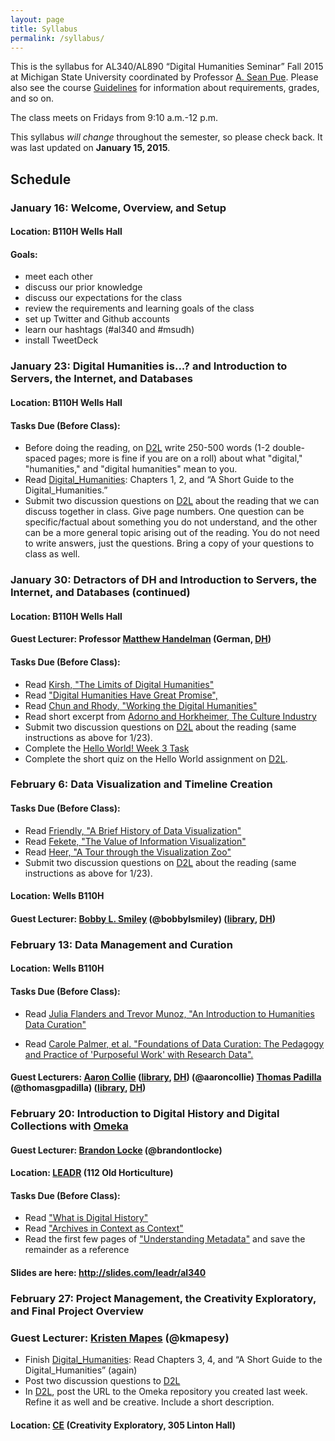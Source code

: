 ```yaml
---
layout: page
title: Syllabus
permalink: /syllabus/
---
```


This is the syllabus for AL340/AL890 “Digital Humanities Seminar” Fall 2015 at Michigan State University coordinated by Professor [A. Sean Pue](http://seanpue.com "A. Sean Pue's Webpage"). Please also see the course [Guidelines](/al340/guidelines "Course Guidelines") for information about requirements, grades, and so on.

The class meets on Fridays from 9:10 a.m.-12 p.m.

This syllabus *will change* throughout the semester, so please check back. It was last updated on **January 15, 2015**.

## Schedule

### January 16: Welcome, Overview, and Setup

#### Location: B110H Wells Hall

#### Goals:
* meet each other
* discuss our prior knowledge
* discuss our expectations for the class
* review the requirements and learning goals of the class
* set up Twitter and Github accounts
* learn our hashtags (#al340 and #msudh)
* install TweetDeck

### January 23: Digital Humanities is...? and  Introduction to Servers, the Internet, and Databases

#### Location: B110H Wells Hall

#### Tasks Due (Before Class):

* Before doing the reading, on [D2L] write 250-500 words (1-2 double-spaced pages; more is fine if you are on a roll) about what "digital," "humanities," and "digital humanities" mean to you.
* Read [Digital_Humanities]: Chapters 1, 2, and “A Short Guide to the Digital_Humanities.”
* Submit two discussion questions on [D2L] about the reading that we can discuss together in class. Give page numbers. One question can be specific/factual about something you do not understand, and the other can be a more general topic arising out of the reading. You do not need to write answers, just the questions. Bring a copy of your questions to class as well.

### January 30: Detractors of DH and Introduction to Servers, the Internet, and Databases (continued)

#### Location: B110H Wells Hall

#### Guest Lecturer: Professor [Matthew Handelman](http://linglang.msu.edu/languages/german/german-faculty/matthew-handelman) (German, [DH])

#### Tasks Due (Before Class):

* Read [Kirsh, "The Limits of Digital Humanities"](https://github.com/seanpue/al340/raw/master/readings/The%20limits%20of%20the%20digital%20humanities%2C%20by%20Adam%20Kirsch%20%7C%20The%20New%20Republic.pdf)
* Read ["Digital Humanities Have Great Promise", ](https://github.com/seanpue/al340/raw/master/readings/Digital%20Humanities%20Have%20Immense%20Promise-%20Response%20to%20Adam%20Kirsh.pdf)
* Read [Chun and Rhody, "Working the Digital Humanities"](https://github.com/seanpue/al340/raw/master/readings/differences-2014-intro.pdf)
* Read short excerpt from [Adorno and Horkheimer, The Culture Industry](https://github.com/seanpue/al340/raw/master/readings/Adorno-Horkheimer-Culture-Industry.pdf)
* Submit two discussion questions on [D2L] about the reading (same instructions as above for 1/23).
* Complete the [Hello World! Week 3 Task](/al340/task-for-week-3/)
* Complete the short quiz on the Hello World assignment on [D2L].

### February 6: Data Visualization and Timeline Creation

#### Tasks Due (Before Class):
* Read [Friendly, "A Brief History of Data Visualization"](https://github.com/seanpue/al340/blob/master/readings/friendly-a%20brief%20history%20of%20data%20visualization.pdf?raw=true)
* Read [Fekete, "The Value of Information Visualization"](https://github.com/seanpue/al340/blob/master/readings/fekete-the%20value%20of%20information%20visualization.pdf?raw=true)
* Read [Heer, "A Tour through the Visualization Zoo"](https://github.com/seanpue/al340/blob/master/readings/heer-a%20tour%20through%20the%20visualization%20zoo.pdf?raw=true)
* Submit two discussion questions on [D2L] about the reading (same instructions as above for 1/23).

#### Location: Wells B110H

#### Guest Lecturer: [Bobby L. Smiley] (@bobbylsmiley) ([library], [DH])

### February 13: Data Management and Curation

#### Location: Wells B110H

#### Tasks Due (Before Class):


* Read [Julia Flanders and Trevor Munoz, "An Introduction to Humanities Data
Curation"](http://guide.dhcuration.org/intro/)

* Read [Carole Palmer, et al. "Foundations of Data Curation: The Pedagogy and
Practice of 'Purposeful Work' with Research Data".](http://www.archivejournal.net/issue/3/archives-remixed/foundations-of-data-curation-the-pedagogy-and-practice-of-purposeful-work-with-research-data/)

#### Guest Lecturers: [Aaron Collie] ([library], [DH]) (@aaroncollie) [Thomas Padilla] (@thomasgpadilla) ([library], [DH])

### February 20: Introduction to Digital History and Digital Collections with [Omeka]

#### Guest Lecturer: [Brandon Locke] (@brandontlocke)

#### Location: [LEADR] (112 Old Horticulture)

#### Tasks Due (Before Class):

* Read ["What is Digital History"]
* Read ["Archives in Context as Context"]
* Read the first few pages of ["Understanding Metadata"] and save the remainder as a reference

#### Slides are here: http://slides.com/leadr/al340

### February 27: Project Management, the Creativity Exploratory, and Final Project Overview

### Guest Lecturer: [Kristen Mapes] (@kmapesy)

* Finish [Digital_Humanities]: Read Chapters 3, 4, and “A Short Guide to the Digital_Humanities” (again)
* Post two discussion questions to [D2L]
* In [D2L], post the URL to the Omeka repository you created last week. Refine it as well and be creative. Include a short description.

#### Location: [CE] (Creativity Exploratory, 305 Linton Hall)

[Digital_Humanities]: https://github.com/seanpue/al340/blob/master/readings/9780262018470_Open_Access_Edition.pdf?raw=true
[D2L]: http://d2l.msu.edu
[DH]: http://dh.cal.msu.edu
[Matthew Handelman]: http://linglang.msu.edu/languages/german/german-faculty/matthew-handelman
[library]: http://www.lib.msu.edu
[Bobby L. Smiley]: http://staff.lib.msu.edu/bsmiley/
[Aaron Collie]: http://staff.lib.msu.edu/collie/
[Thomas Padilla]: http://staff.lib.msu.edu/tpadilla/
[LEADR]: http://leadr.msu.edu/
[Omeka]: http://omeka.org/
[Brandon Locke]: http://history.msu.edu/people/brandon-locke/
["What is Digital History"]: http://www.historians.org/publications-and-directories/perspectives-on-history/may-2009/intersections-history-and-new-media/what-is-digital-history
["Archives in Context as Context"]: http://journalofdigitalhumanities.org/1-2/archives-in-context-and-as-context-by-kate-theimer/
["Understanding Metadata"]: http://www.niso.org/publications/press/UnderstandingMetadata.pdf
[Kristen Mapes]: http://www.kristenmapes.com/
[CE]: http://ce.cal.msu.edu
